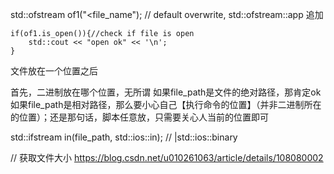 std::ofstream of1("<file_name");  // default overwrite, std::ofstream::app 追加

    if(of1.is_open()){//check if file is open
        std::cout << "open ok" << '\n';
    }





文件放在一个位置之后

首先，二进制放在哪个位置，无所谓
如果file_path是文件的绝对路径，那肯定ok
如果file_path是相对路径，那么要小心自己【执行命令的位置】（并非二进制所在的位置）；还是那句话，脚本任意放，只需要关心人当前的位置即可

  std::ifstream in(file_path, std::ios::in); // |std::ios::binary



// 获取文件大小
https://blog.csdn.net/u010261063/article/details/108080002
